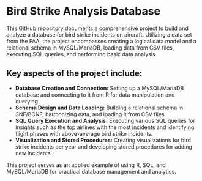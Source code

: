 # Bird Strike Analysis Database

This GitHub repository documents a comprehensive project to build and analyze a database for bird strike incidents on aircraft. Utilizing a data set from the FAA, the project encompasses creating a logical data model and a relational schema in MySQL/MariaDB, loading data from CSV files, executing SQL queries, and performing basic data analysis.

## Key aspects of the project include:

* **Database Creation and Connection:** Setting up a MySQL/MariaDB database and connecting to it from R for data manipulation and querying.
* **Schema Design and Data Loading:** Building a relational schema in 3NF/BCNF, harmonizing data, and loading it from CSV files.
* **SQL Query Execution and Analysis:** Executing various SQL queries for insights such as the top airlines with the most incidents and identifying flight phases with above-average bird strike incidents.
* **Visualization and Stored Procedures:** Creating visualizations for bird strike incidents per year and developing stored procedures for adding new incidents.

This project serves as an applied example of using R, SQL, and MySQL/MariaDB for practical database management and analytics.
